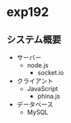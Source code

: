 # exp192
## システム概要
* サーバー
  * node.js
    * socket.io
* クライアント
  * JavaScript
    * phina.js
* データベース
  * MySQL
